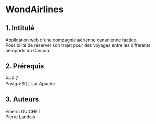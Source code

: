# WondAirlines

## 1. Intitulé
  Application web d'une compagnie aérienne canadienne factice.<br>
  Possibilité de réserver son trajet pour des voyages entre les différents aéroports du Canada.
  
  
## 2. Prérequis
PHP 7<br>
PostgreSQL sur Apache
  
## 3. Auteurs
  Emeric GUICHET<br>
  Pierre Landais
